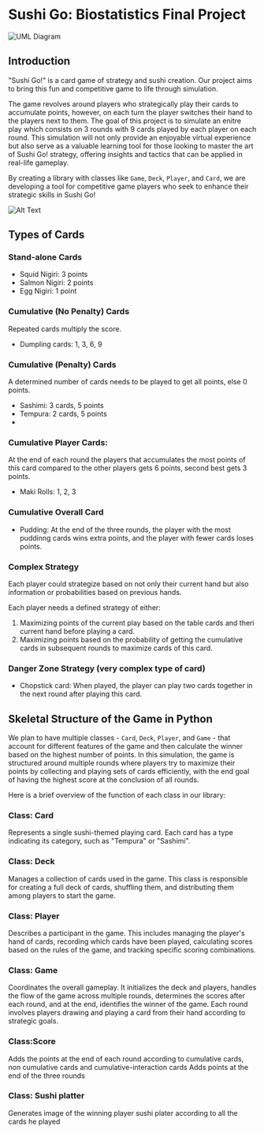 # Sushi Go: Biostatistics Final Project
![UML Diagram](https://private-user-images.githubusercontent.com/141798228/321368094-26724e4b-869d-4002-9b3d-38a2245eb292.png?jwt=eyJhbGciOiJIUzI1NiIsInR5cCI6IkpXVCJ9.eyJpc3MiOiJnaXRodWIuY29tIiwiYXVkIjoicmF3LmdpdGh1YnVzZXJjb250ZW50LmNvbSIsImtleSI6ImtleTUiLCJleHAiOjE3MTI3NzUzNTIsIm5iZiI6MTcxMjc3NTA1MiwicGF0aCI6Ii8xNDE3OTgyMjgvMzIxMzY4MDk0LTI2NzI0ZTRiLTg2OWQtNDAwMi05YjNkLTM4YTIyNDVlYjI5Mi5wbmc\_WC1BbXotQWxnb3JpdGhtPUFXUzQtSE1BQy1TSEEyNTYmWC1BbXotQ3JlZGVudGlhbD1BS0lBVkNPRFlMU0E1M1BRSzRaQSUyRjIwMjQwNDEwJTJGdXMtZWFzdC0xJTJGczMlMkZhd3M0X3JlcXVlc3QmWC1BbXotRGF0ZT0yMDI0MDQxMFQxODUwNTJaJlgtQW16LUV4cGlyZXM9MzAwJlgtQW16LVNpZ25hdHVyZT0xMTA2MGYzOTFkZDYwNzgyZmUyNzA3OWQ2NmJlMmUzMjFlM2VjMzRmZmFjNTA2MGQ4MGU4Njk4Y2YxMGNjMzUyJlgtQW16LVNpZ25lZEhlYWRlcnM9aG9zdCZhY3Rvcl9pZD0wJmtleV9pZD0wJnJlcG9faWQ9MCJ9.5HtstFJbYv2_f_WtZOtrYotexpZDFz6sPqutAcmaDF0)

## Introduction
"Sushi Go!" is a card game of strategy and sushi creation. Our project aims to bring this fun and competitive game to life through simulation. 

The game revolves around players who strategically play their cards to accumulate points, however, on each turn the player switches their hand to the players next to them. The goal of this project is to simulate an enitre play which consists on 3 rounds with 9 cards played by each player on each round. This simulation will not only provide an enjoyable virtual experience but also serve as a valuable learning tool for those looking to master the art of Sushi Go! strategy, offering insights and tactics that can be applied in real-life gameplay.

By creating a library with classes like `Game`, `Deck`, `Player`, and `Card`, we are developing a tool for competitive game players who seek to enhance their strategic skills in Sushi Go! 

![Alt Text](https://private-user-images.githubusercontent.com/141798228/321367429-b02c0d88-13a3-4160-8ae6-db51f0c2d67a.png?jwt=eyJhbGciOiJIUzI1NiIsInR5cCI6IkpXVCJ9.eyJpc3MiOiJnaXRodWIuY29tIiwiYXVkIjoicmF3LmdpdGh1YnVzZXJjb250ZW50LmNvbSIsImtleSI6ImtleTUiLCJleHAiOjE3MTI3NzUxOTksIm5iZiI6MTcxMjc3NDg5OSwicGF0aCI6Ii8xNDE3OTgyMjgvMzIxMzY3NDI5LWIwMmMwZDg4LTEzYTMtNDE2MC04YWU2LWRiNTFmMGMyZDY3YS5wbmc\_WC1BbXotQWxnb3JpdGhtPUFXUzQtSE1BQy1TSEEyNTYmWC1BbXotQ3JlZGVudGlhbD1BS0lBVkNPRFlMU0E1M1BRSzRaQSUyRjIwMjQwNDEwJTJGdXMtZWFzdC0xJTJGczMlMkZhd3M0X3JlcXVlc3QmWC1BbXotRGF0ZT0yMDI0MDQxMFQxODQ4MTlaJlgtQW16LUV4cGlyZXM9MzAwJlgtQW16LVNpZ25hdHVyZT02OTkwMDRiMWE2OWE4OTAwODgzM2MxNjRiOTAyYTg0NTg5YWQ1OTVmOTdlMjU2MzRiYWM4NzJiYTMwN2JmMjkyJlgtQW16LVNpZ25lZEhlYWRlcnM9aG9zdCZhY3Rvcl9pZD0wJmtleV9pZD0wJnJlcG9faWQ9MCJ9.OtkdQbk9HLb5b75RiKTDq6YyRk5RXxe4agao66HFlF4)

## Types of Cards
### Stand-alone Cards
- Squid Nigiri: 3 points
- Salmon Nigiri: 2 points
- Egg Nigiri: 1 point

### Cumulative (No Penalty) Cards
Repeated cards multiply the score.
- Dumpling cards: 1, 3, 6, 9

### Cumulative (Penalty) Cards
A determined number of cards needs to be played to get all points, else 0 points.
- Sashimi: 3 cards, 5 points
- Tempura: 2 cards, 5 points
- 
### Cumulative Player Cards:
At the end of each round the players that accumulates the most points of this card compared to the other players gets 6 points, second best gets 3 points. 
- Maki Rolls: 1, 2, 3

### Cumulative Overall Card
- Pudding: At the end of the three rounds, the player with the most puddinng cards wins extra points, and the player with fewer cards loses points.

### Complex Strategy
Each player could strategize based on not only their current hand but also information or probabilities based on previous hands.

Each player needs a defined strategy of either:
1. Maximizing points of the current play based on the table cards and theri current hand before playing a card.
2. Maximizing points based on the probability of getting the cumulative cards in subsequent rounds to maximize cards of this card.

### Danger Zone Strategy (very complex type of card)
- Chopstick card: When played, the player can play two cards together in the next round after playing this card.


## Skeletal Structure of the Game in Python
We plan to have multiple classes - `Card`, `Deck`, `Player`, and `Game` - that account for different features of the game and then calculate the winner based on the highest number of points. In this simulation, the game is structured around multiple rounds where players try to maximize their points by collecting and playing sets of cards efficiently, with the end goal of having the highest score at the conclusion of all rounds.

Here is a brief overview of the function of each class in our library:

### Class: Card
Represents a single sushi-themed playing card. Each card has a type indicating its category, such as "Tempura" or "Sashimi".

### Class: Deck
Manages a collection of cards used in the game. This class is responsible for creating a full deck of cards, shuffling them, and distributing them among players to start the game.

### Class: Player
Describes a participant in the game. This includes managing the player's hand of cards, recording which cards have been played, calculating scores based on the rules of the game, and tracking specific scoring combinations.

### Class: Game
Coordinates the overall gameplay. It initializes the deck and players, handles the flow of the game across multiple rounds, determines the scores after each round, and at the end, identifies the winner of the game. Each round involves players drawing and playing a card from their hand according to strategic goals.

### Class:Score
Adds the points at the end of each round according to cumulative cards, non cumulative cards and cumulative-interaction cards
Adds points at the end of the three rounds

### Class: Sushi platter
Generates image of the winning player sushi plater according to all the cards he played
